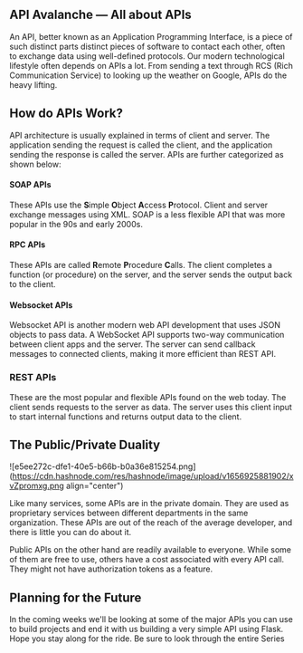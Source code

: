 ## API Avalanche — All about APIs

An API, better known as an Application Programming Interface, is a piece of such distinct parts distinct pieces of software to contact each other, often to exchange data using well-defined protocols. Our modern technological lifestyle often depends on APIs a lot. From sending a text through RCS (Rich Communication Service) to looking up the weather on Google, APIs do the heavy lifting. 

## How do APIs Work?

API architecture is usually explained in terms of client and server. The application sending the request is called the client, and the application sending the response is called the server. APIs are further categorized as shown below:

#### SOAP APIs 
These APIs use the **S**imple **O**bject **A**ccess **P**rotocol. Client and server exchange messages using XML. SOAP is a less flexible API that was more popular in the 90s and early 2000s.

#### RPC APIs
These APIs are called **R**emote **P**rocedure **C**alls. The client completes a function (or procedure) on the server, and the server sends the output back to the client.

#### Websocket APIs
Websocket API is another modern web API development that uses JSON objects to pass data. A WebSocket API supports two-way communication between client apps and the server. The server can send callback messages to connected clients, making it more efficient than REST API.

### REST APIs
These are the most popular and flexible APIs found on the web today. The client sends requests to the server as data. The server uses this client input to start internal functions and returns output data to the client.

## The Public/Private Duality


![e5ee272c-dfe1-40e5-b66b-b0a36e815254.png](https://cdn.hashnode.com/res/hashnode/image/upload/v1656925881902/xvZpromxg.png align="center")

Like many services, some APIs are in the private domain. They are used as proprietary services between different departments in the same organization. These APIs are out of the reach of the average developer, and there is little you can do about it.

Public APIs on the other hand are readily available to everyone. While some of them are free to use, others have a cost associated with every API call. They might not have authorization tokens as a feature.

## Planning for the Future

In the coming weeks we'll be looking at some of the major APIs you can use to build projects and end it with us building a very simple API using Flask. Hope you stay along for the ride. Be sure to look through the entire Series